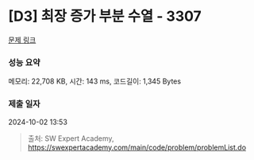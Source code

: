 # [D3] 최장 증가 부분 수열 - 3307 

[문제 링크](https://swexpertacademy.com/main/code/problem/problemDetail.do?contestProbId=AWBOKg-a6l0DFAWr) 

### 성능 요약

메모리: 22,708 KB, 시간: 143 ms, 코드길이: 1,345 Bytes

### 제출 일자

2024-10-02 13:53



> 출처: SW Expert Academy, https://swexpertacademy.com/main/code/problem/problemList.do